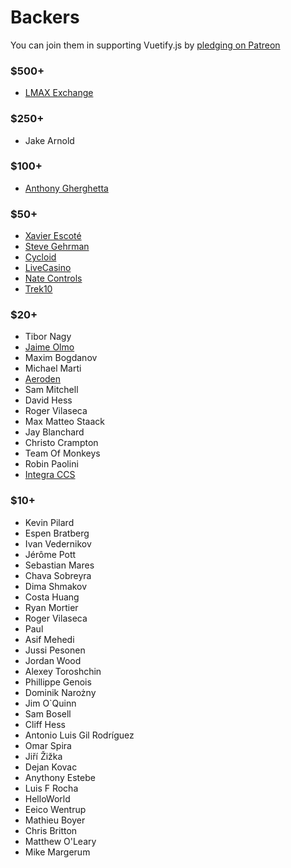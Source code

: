 # Backers

You can join them in supporting Vuetify.js by [pledging on Patreon](https://www.patreon.com/vuetify)

### $500+
- [LMAX Exchange](https://www.lmax.com/)

### $250+
- Jake Arnold

### $100+
- [Anthony Gherghetta](https://gorilladash.com/)

### $50+
- [Xavier Escoté](http://www.deister.net/)
- [Steve Gehrman](https://cocoatech.com/)
- [Cycloid](https://www.cycloid.io/)
- [LiveCasino](https://livecasino.com/)
- [Nate Controls](http://www.natecontrols.com/)
- [Trek10](https://www.trek10.com/)

### $20+
- Tibor Nagy
- [Jaime Olmo](https://www.jaimeolmo.com)
- Maxim Bogdanov
- Michael Marti
- [Aeroden](www.aeroden.com)
- Sam Mitchell
- David Hess
- Roger Vilaseca
- Max Matteo Staack
- Jay Blanchard
- Christo Crampton
- Team Of Monkeys
- Robin Paolini
- [Integra CCS](https://www.integraccs.com/)

### $10+

- Kevin Pilard
- Espen Bratberg
- Ivan Vedernikov
- Jérôme Pott
- Sebastian Mares
- Chava Sobreyra
- Dima Shmakov
- Costa Huang
- Ryan Mortier
- Roger Vilaseca
- Paul
- Asif Mehedi
- Jussi Pesonen
- Jordan Wood
- Alexey Toroshchin
- Phillippe Genois
- Dominik Narożny
- Jim O`Quinn
- Sam Bosell
- Cliff Hess
- Antonio Luis Gil Rodríguez
- Omar Spira
- Jiří Žižka
- Dejan Kovac
- Anythony Estebe
- Luis F Rocha
- HelloWorld
- Eeico Wentrup
- Mathieu Boyer
- Chris Britton
- Matthew O'Leary
- Mike Margerum
